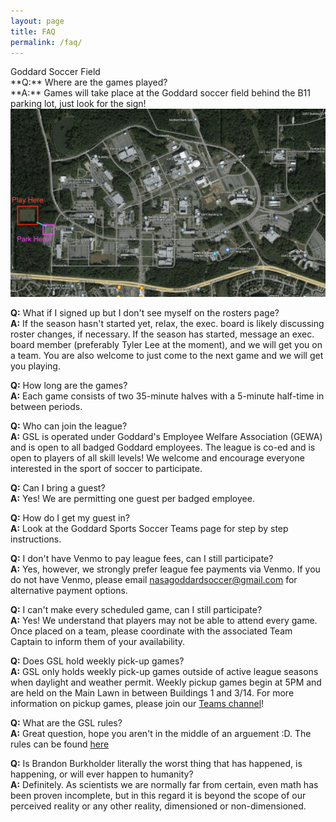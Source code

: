 ```yaml
---
layout: page
title: FAQ
permalink: /faq/
---
```


<div class="card mt-3">
<div class="card-header text-center">Goddard Soccer Field</div>

<div class="card-body" markdown=1>
**Q:** Where are the games played?<br>
**A:** Games will take place at the Goddard soccer field behind the B11 parking lot, just look for the sign!
<img src="/images/map.jpg" class="img-fluid rounded" />

**Q:** What if I signed up but I don't see myself on the rosters page?<br>
**A:** If the season hasn't started yet, relax, the exec. board is likely discussing roster changes, if necessary. If the season has started, message an exec. board member (preferably Tyler Lee at the moment), and we will get you on a team. You are also welcome to just come to the next game and we will get you playing.

**Q:** How long are the games?<br>
**A:** Each game consists of two 35-minute halves with a 5-minute half-time in between periods. 

**Q:** Who can join the league?<br>
**A:** GSL is operated under Goddard's Employee Welfare Association (GEWA) and is open to all badged Goddard employees. The league is co-ed and is open to players of all skill levels! We welcome and encourage everyone interested in the sport of soccer to participate. 

**Q:** Can I bring a guest?<br>
**A:** Yes! We are permitting one guest per badged employee.

**Q:** How do I get my guest in?<br>
**A:** Look at the Goddard Sports Soccer Teams page for step by step instructions.

**Q:** I don't have Venmo to pay league fees, can I still participate?<br>
**A:** Yes, however, we strongly prefer league fee payments via Venmo. If you do not have Venmo, please email nasagoddardsoccer@gmail.com for alternative payment options. 

**Q:** I can't make every scheduled game, can I still participate?<br>
**A:** Yes! We understand that players may not be able to attend every game. Once placed on a team, please coordinate with the associated Team Captain to inform them of your availability.  

**Q:** Does GSL hold weekly pick-up games?<br>
**A:** GSL only holds weekly pick-up games outside of active league seasons when daylight and weather permit. Weekly pickup games begin at 5PM and are held on the Main Lawn in between Buildings 1 and 3/14. For more information on pickup games, please join our [Teams channel](https://teams.microsoft.com/l/team/19%3ag6UYrqOstWyW6S9Q-_jaSfmMqjkvoZauibWuiVI-HcY1%40thread.tacv2/conversations?groupId=5a25d439-e73f-44bf-9232-5bc6fd755435&tenantId=7005d458-45be-48ae-8140-d43da96dd17b)!

**Q:** What are the GSL rules?<br>
**A:** Great question, hope you aren't in the middle of an arguement :D. The rules can be found [here](/assets/docs/rules.pdf)

**Q:** Is Brandon Burkholder literally the worst thing that has happened, is happening, or will ever happen to humanity?<br>
**A:** Definitely. As scientists we are normally far from certain, even math has been proven incomplete, but in this regard it is beyond the scope of our perceived reality or any other reality, dimensioned or non-dimensioned.
</div>

</div>

